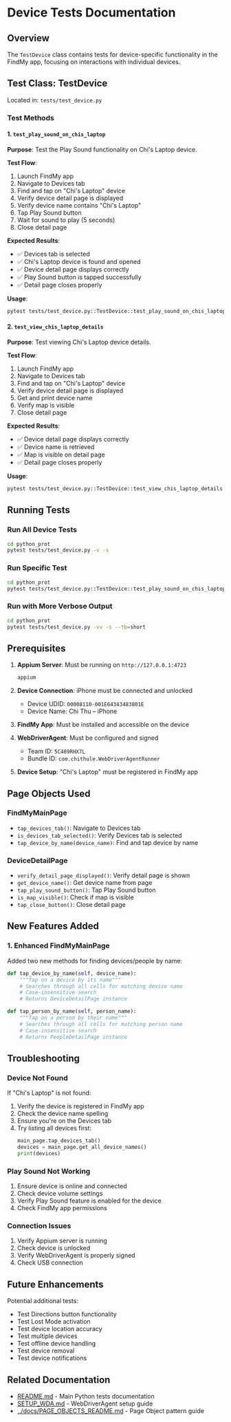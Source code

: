 # Device Tests Documentation

## Overview

The `TestDevice` class contains tests for device-specific functionality in the FindMy app, focusing on interactions with individual devices.

## Test Class: TestDevice

Located in: `tests/test_device.py`

### Test Methods

#### 1. `test_play_sound_on_chis_laptop`

**Purpose**: Test the Play Sound functionality on Chi's Laptop device.

**Test Flow**:
1. Launch FindMy app
2. Navigate to Devices tab
3. Find and tap on "Chi's Laptop" device
4. Verify device detail page is displayed
5. Verify device name contains "Chi's Laptop"
6. Tap Play Sound button
7. Wait for sound to play (5 seconds)
8. Close detail page

**Expected Results**:
- ✅ Devices tab is selected
- ✅ Chi's Laptop device is found and opened
- ✅ Device detail page displays correctly
- ✅ Play Sound button is tapped successfully
- ✅ Detail page closes properly

**Usage**:
```bash
pytest tests/test_device.py::TestDevice::test_play_sound_on_chis_laptop -v -s
```

#### 2. `test_view_chis_laptop_details`

**Purpose**: Test viewing Chi's Laptop device details.

**Test Flow**:
1. Launch FindMy app
2. Navigate to Devices tab
3. Find and tap on "Chi's Laptop" device
4. Verify device detail page is displayed
5. Get and print device name
6. Verify map is visible
7. Close detail page

**Expected Results**:
- ✅ Device detail page displays correctly
- ✅ Device name is retrieved
- ✅ Map is visible on detail page
- ✅ Detail page closes properly

**Usage**:
```bash
pytest tests/test_device.py::TestDevice::test_view_chis_laptop_details -v -s
```

## Running Tests

### Run All Device Tests
```bash
cd python_prot
pytest tests/test_device.py -v -s
```

### Run Specific Test
```bash
cd python_prot
pytest tests/test_device.py::TestDevice::test_play_sound_on_chis_laptop -v -s
```

### Run with More Verbose Output
```bash
cd python_prot
pytest tests/test_device.py -vv -s --tb=short
```

## Prerequisites

1. **Appium Server**: Must be running on `http://127.0.0.1:4723`
   ```bash
   appium
   ```

2. **Device Connection**: iPhone must be connected and unlocked
   - Device UDID: `00008110-001E64343483801E`
   - Device Name: Chi Thu – iPhone

3. **FindMy App**: Must be installed and accessible on the device

4. **WebDriverAgent**: Must be configured and signed
   - Team ID: `5C489RHX7L`
   - Bundle ID: `com.chithule.WebDriverAgentRunner`

5. **Device Setup**: "Chi's Laptop" must be registered in FindMy app

## Page Objects Used

### FindMyMainPage
- `tap_devices_tab()`: Navigate to Devices tab
- `is_devices_tab_selected()`: Verify Devices tab is selected
- `tap_device_by_name(device_name)`: Find and tap device by name

### DeviceDetailPage
- `verify_detail_page_displayed()`: Verify detail page is shown
- `get_device_name()`: Get device name from page
- `tap_play_sound_button()`: Tap Play Sound button
- `is_map_visible()`: Check if map is visible
- `tap_close_button()`: Close detail page

## New Features Added

### 1. Enhanced FindMyMainPage
Added two new methods for finding devices/people by name:

```python
def tap_device_by_name(self, device_name):
    """Tap on a device by its name"""
    # Searches through all cells for matching device name
    # Case-insensitive search
    # Returns DeviceDetailPage instance

def tap_person_by_name(self, person_name):
    """Tap on a person by their name"""
    # Searches through all cells for matching person name
    # Case-insensitive search
    # Returns PeopleDetailPage instance
```

## Troubleshooting

### Device Not Found
If "Chi's Laptop" is not found:
1. Verify the device is registered in FindMy app
2. Check the device name spelling
3. Ensure you're on the Devices tab
4. Try listing all devices first:
   ```python
   main_page.tap_devices_tab()
   devices = main_page.get_all_device_names()
   print(devices)
   ```

### Play Sound Not Working
1. Ensure device is online and connected
2. Check device volume settings
3. Verify Play Sound feature is enabled for the device
4. Check FindMy app permissions

### Connection Issues
1. Verify Appium server is running
2. Check device is unlocked
3. Verify WebDriverAgent is properly signed
4. Check USB connection

## Future Enhancements

Potential additional tests:
- Test Directions button functionality
- Test Lost Mode activation
- Test device location accuracy
- Test multiple devices
- Test offline device handling
- Test device removal
- Test device notifications

## Related Documentation

- [README.md](README.md) - Main Python tests documentation
- [SETUP_WDA.md](SETUP_WDA.md) - WebDriverAgent setup guide
- [../docs/PAGE_OBJECTS_README.md](../docs/PAGE_OBJECTS_README.md) - Page Object pattern guide

